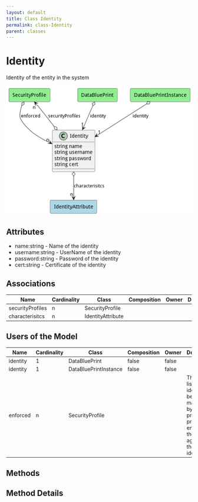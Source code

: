 ```yaml
---
layout: default
title: Class Identity
permalink: class-Identity
parent: classes
---
```


# Identity

Identity of the entity in the system

![Logical Diagram](./logical.png)

## Attributes

* name:string - Name of the identity
* username:string - UserName of the identity
* password:string - Password of the identity
* cert:string - Certificate of the identity


## Associations

| Name | Cardinality | Class | Composition | Owner | Description |
| --- | --- | --- | --- | --- | --- |
| securityProfiles | n | SecurityProfile |  |  |  |
| characterisitcs | n | IdentityAttribute |  |  |  |



## Users of the Model

| Name | Cardinality | Class | Composition | Owner | Description |
| --- | --- | --- | --- | --- | --- |
| identity | 1 | DataBluePrint | false | false |  |
| identity | 1 | DataBluePrintInstance | false | false |  |
| enforced | n | SecurityProfile |  |  | This is the list of identities being managed by the profile. The profile enforces the policies against they identities. |





## Methods


<h2>Method Details</h2>
    

